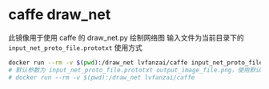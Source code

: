 # caffe draw_net
此镜像用于使用 caffe 的 draw_net.py 绘制网络图
输入文件为当前目录下的 `input_net_proto_file.prototxt`
使用方式
```bash
docker run --rm -v $(pwd):/draw_net lvfanzai/caffe input_net_proto_file.prototxt output_image_file.png
# 默认参数为 input_net_proto_file.prototxt output_image_file.png，使用默认参数可简单调用：
# docker run --rm -v $(pwd):/draw_net lvfanzai/caffe
```